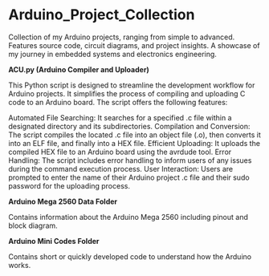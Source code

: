# Arduino_Project_Collection
Collection of my Arduino projects, ranging from simple to advanced. Features source code, circuit diagrams, and project insights. A showcase of my journey in embedded systems and electronics engineering.

**ACU.py (Arduino Compiler and Uploader)**

This Python script is designed to streamline the development workflow for Arduino projects. It simplifies the process of compiling and uploading C code to an Arduino board. 
The script offers the following features:

Automated File Searching: It searches for a specified .c file within a designated directory and its subdirectories.
Compilation and Conversion: The script compiles the located .c file into an object file (.o), then converts it into an ELF file, and finally into a HEX file.
Efficient Uploading: It uploads the compiled HEX file to an Arduino board using the avrdude tool.
Error Handling: The script includes error handling to inform users of any issues during the command execution process.
User Interaction: Users are prompted to enter the name of their Arduino project .c file and their sudo password for the uploading process.

**Arduino Mega 2560 Data Folder**

Contains information about the Arduino Mega 2560 including pinout and block diagram.

**Arduino Mini Codes Folder**

Contains short or quickly developed code to understand how the Arduino works.
